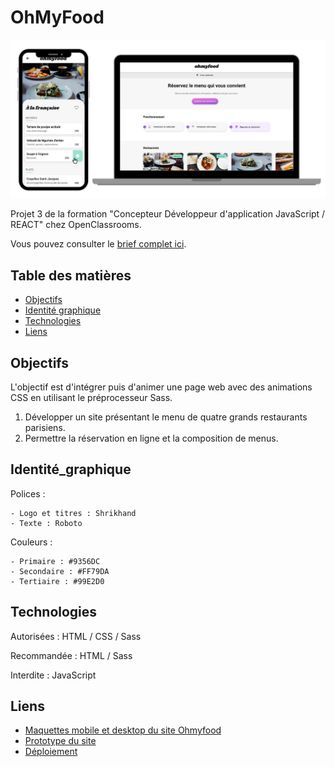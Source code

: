 # OhMyFood

![Capture d'écran du site](./assets/images/screen_ohmyfood.png)

Projet 3 de la formation "Concepteur Développeur d'application JavaScript / REACT" chez OpenClassrooms.

Vous pouvez consulter le [brief complet ici](https://course.oc-static.com/projects/D%C3%A9veloppeur+Web/IW_P4+Animations+CSS+Ohmyfood/Brief+cr%C3%A9atif+site+Ohmyfood.pdf).

## Table des matières

- [Objectifs](#objectifs)
- [Identité graphique](#identite)
- [Technologies](#technologies)
- [Liens](#liens)

## Objectifs

L'objectif est d'intégrer puis d'animer une page web avec des animations CSS en utilisant le préprocesseur Sass.

1. Développer un site présentant le menu de quatre grands restaurants parisiens.
2. Permettre la réservation en ligne et la composition de menus.

## Identité_graphique

Polices :

    - Logo et titres : Shrikhand
    - Texte : Roboto

Couleurs :

    - Primaire : #9356DC
    - Secondaire : #FF79DA
    - Tertiaire : #99E2D0

## Technologies

Autorisées : HTML / CSS / Sass

Recommandée : HTML / Sass

Interdite : JavaScript

## Liens

- [Maquettes mobile et desktop du site Ohmyfood](<https://www.figma.com/design/t4449fzDnwGYmzuwQdu87V/Maquettes-Ohmyfood-(mobile-et-desktop)?node-id=25368-697&t=6X5zRyKw8yVRBuYX-0>)
- [Prototype du site](<https://www.figma.com/proto/t4449fzDnwGYmzuwQdu87V/Maquettes-Ohmyfood-(mobile-et-desktop)?node-id=25368-591&scaling=scale-down&page-id=0%3A1&starting-point-node-id=25368%3A591&show-proto-sidebar=1>)
- [Déploiement](https://gregmelo.github.io/Ohmyfood_p3_OCR/)
